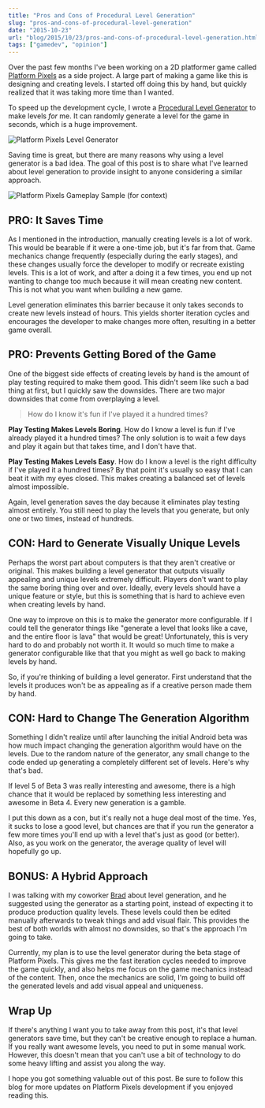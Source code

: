 ```yaml
---
title: "Pros and Cons of Procedural Level Generation"
slug: "pros-and-cons-of-procedural-level-generation"
date: "2015-10-23"
url: "blog/2015/10/23/pros-and-cons-of-procedural-level-generation.html"
tags: ["gamedev", "opinion"]
---
```


Over the past few months I've been working on a 2D platformer game called
[Platform Pixels](https://platformpixels.com) as a side project. A large part of
making a game like this is designing and creating levels. I started off doing this
by hand, but quickly realized that it was taking more time than I wanted.

To speed up the development cycle, I wrote a
[Procedural Level Generator](https://github.com/gschier/platform-pixels-level-generator)
to make levels *for* me. It can randomly generate a level for the game in
seconds, which is a huge improvement.

![Platform Pixels Level Generator](/images/platform-pixels/platformpixels-cli.png)

Saving time is great, but there are many reasons why using a level generator is
a bad idea. The goal of this post is to share what I've learned about level
generation to provide insight to anyone considering a similar approach.

![Platform Pixels Gameplay Sample (for context)](/images/platform-pixels/platformpixels-gameplay.gif)


PRO: It Saves Time
------------------

As I mentioned in the introduction, manually creating levels is a lot of work.
This would be bearable if it were a one-time job, but it's far from that.
Game mechanics change frequently (especially during the early stages), and these
changes usually force the developer to modify or recreate existing levels. This
is a lot of work, and after a doing it a few times, you end up not wanting to
change too much because it will mean creating new content. This is not what you
want when building a new game.

Level generation eliminates this barrier because it only takes seconds to create
new levels instead of hours. This yields shorter iteration cycles and encourages
the developer to make changes more often, resulting in a better game overall.


PRO: Prevents Getting Bored of the Game
---------------------------------------

One of the biggest side effects of creating levels by hand is the amount of play
testing required to make them good. This didn't seem like such a bad thing at
first, but I quickly saw the downsides. There are two major downsides that come
from overplaying a level.

> How do I know it's fun if I've played it a hundred times?

**Play Testing Makes Levels Boring**. How do I know a level is fun if I've
already played it a hundred times? The only solution is to wait a few days and
play it again but that takes time, and I don't have that.

**Play Testing Makes Levels Easy**. How do I know a level is the right
difficulty if I've played it a hundred times? By that point it's usually so easy
that I can beat it with my eyes closed. This makes creating a balanced set of
levels almost impossible.

Again, level generation saves the day because it eliminates play testing almost
entirely. You still need to play the levels that you generate, but only one or
two times, instead of hundreds.


CON: Hard to Generate Visually Unique Levels
--------------------------------------------

Perhaps the worst part about computers is that they aren't creative or original.
This makes building a level generator that outputs visually appealing and unique
levels extremely difficult. Players don't want to play the same boring thing
over and over. Ideally, every levels should have a unique feature or style, but
this is something that is hard to achieve even when creating levels by hand.

One way to improve on this is to make the generator more configurable. If I could
tell the generator things like "generate a level that looks like a cave, and the
entire floor is lava" that would be great! Unfortunately, this is very hard to
do and probably not worth it. It would so much time to make a generator
configurable like that that you might as well go back to making levels by hand.

So, if you're thinking of building a level generator. First understand that the
levels it produces won't be as appealing as if a creative person made them by
hand.


CON: Hard to Change The Generation Algorithm
--------------------------------------------

Something I didn't realize until after launching the initial Android beta was how
much impact changing the generation algorithm would have on the levels. Due to the
random nature of the generator, any small change to the code ended up generating
a completely different set of levels. Here's why that's bad.

If level 5 of Beta 3 was really interesting and awesome, there is a high chance
that it would be replaced by something less interesting and awesome in Beta 4.
Every new generation is a gamble.

I put this down as a con, but it's really not a huge deal most of the time. Yes,
it sucks to lose a good level, but chances are that if you run the generator a
few more times you'll end up with a level that's just as good (or better). Also,
as you work on the generator, the average quality of level will hopefully go up.


BONUS: A Hybrid Approach
------------------------

I was talking with my coworker
[Brad](https://twitter.com/bvanvugt) about level generation, and he suggested
using the generator as a starting point, instead of expecting it to produce
production quality levels. These levels could then be edited manually afterwards
to tweak things and add visual flair. This provides the best of both worlds with
almost no downsides, so that's the approach I'm going to take.

Currently, my plan is to use the level generator during the beta stage of
Platform Pixels. This gives me the fast iteration cycles needed to improve the
game quickly, and also helps me focus on the game mechanics instead of the
content. Then, once the mechanics are solid, I'm going to build off the generated
levels and add visual appeal and uniqueness.

Wrap Up
-------

If there's anything I want you to take away from this post, it's that level
generators save time, but they can't be creative enough to replace a human. If
you really want awesome levels, you need to put in some manual work. However,
this doesn't mean that you can't use a bit of technology to do some heavy
lifting and assist you along the way.

I hope you got something valuable out of this post. Be sure to follow this blog
for more updates on Platform Pixels development if you enjoyed reading this.
